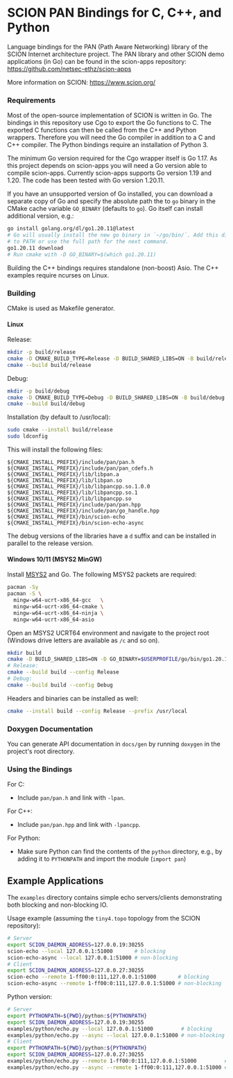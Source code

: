 SCION PAN Bindings for C, C++, and Python
=========================================

Language bindings for the PAN (Path Aware Networking) library of the SCION
Internet architecture project. The PAN library and other SCION demo applications
(in Go) can be found in the scion-apps repository:
https://github.com/netsec-ethz/scion-apps

More information on SCION: https://www.scion.org/

### Requirements
Most of the open-source implementation of SCION is written in Go. The bindings
in this repository use Cgo to export the Go functions to C. The exported C
functions can then be called from the C++ and Python wrappers. Therefore you
will need the Go compiler in addition to a C and C++ compiler. The Python
bindings require an installation of Python 3.

The minimum Go version required for the Cgo wrapper itself is Go 1.17. As this
project depends on scion-apps you will need a Go version able to compile
scion-apps. Currently scion-apps supports Go version 1.19 and 1.20. The code
has been tested with Go version 1.20.11.

If you have an unsupported version of Go installed, you can download a separate
copy of Go and specify the absolute path the to `go` binary in the CMake cache
variable `GO_BINARY` (defaults to `go`). Go itself can install additional
version, e.g.:
```bash
go install golang.org/dl/go1.20.11@latest
# Go will usually install the new go binary in `~/go/bin/`. Add this directrory
# to PATH or use the full path for the next command.
go1.20.11 download
# Run cmake with -D GO_BINARY=$(which go1.20.11)
```

Building the C++ bindings requires standalone (non-boost) Asio. The C++ examples
require ncurses on Linux.

### Building
CMake is used as Makefile generator.

#### Linux
Release:
```bash
mkdir -p build/release
cmake -D CMAKE_BUILD_TYPE=Release -D BUILD_SHARED_LIBS=ON -B build/release
cmake --build build/release
```

Debug:
```bash
mkdir -p build/debug
cmake -D CMAKE_BUILD_TYPE=Debug -D BUILD_SHARED_LIBS=ON -B build/debug
cmake --build build/debug
```

Installation (by default to /usr/local):
```bash
sudo cmake --install build/release
sudo ldconfig
```
This will install the following files:
```
${CMAKE_INSTALL_PREFIX}/include/pan/pan.h
${CMAKE_INSTALL_PREFIX}/include/pan/pan_cdefs.h
${CMAKE_INSTALL_PREFIX}/lib/libpan.a
${CMAKE_INSTALL_PREFIX}/lib/libpan.so
${CMAKE_INSTALL_PREFIX}/lib/libpancpp.so.1.0.0
${CMAKE_INSTALL_PREFIX}/lib/libpancpp.so.1
${CMAKE_INSTALL_PREFIX}/lib/libpancpp.so
${CMAKE_INSTALL_PREFIX}/include/pan/pan.hpp
${CMAKE_INSTALL_PREFIX}/include/pan/go_handle.hpp
${CMAKE_INSTALL_PREFIX}/bin/scion-echo
${CMAKE_INSTALL_PREFIX}/bin/scion-echo-async
```

The debug versions of the libraries have a `d` suffix and can be installed in
parallel to the release version.

#### Windows 10/11 (MSYS2 MinGW)
Install [MSYS2](https://www.msys2.org/) and Go. The following MSYS2 packets are
required:
```bash
pacman -Sy
pacman -S \
  mingw-w64-ucrt-x86_64-gcc   \
  mingw-w64-ucrt-x86_64-cmake \
  mingw-w64-ucrt-x86_64-ninja \
  mingw-w64-ucrt-x86_64-asio
```

Open an MSYS2 UCRT64 environment and navigate to the project root (Windows drive
letters are available as `/c` and so on).
```bash
mkdir build
cmake -D BUILD_SHARED_LIBS=ON -D GO_BINARY=$USERPROFILE/go/bin/go1.20.11 -G 'Ninja Multi-Config' -B build
# Release:
cmake --build build --config Release
# Debug:
cmake --build build --config Debug
```

Headers and binaries can be installed as well:
```bash
cmake --install build --config Release --prefix /usr/local
```

### Doxygen Documentation
You can generate API documentation in `docs/gen` by running `doxygen` in the
project's root directory.

### Using the Bindings
For C:
- Include `pan/pan.h` and link with `-lpan`.

For C++:
- Include `pan/pan.hpp` and link with `-lpancpp`.

For Python:
- Make sure Python can find the contents of the `python` directory, e.g., by
  adding it to `PYTHONPATH` and import the module (`import pan`)

Example Applications
--------------------
The `examples` directory contains simple echo servers/clients demonstrating both
blocking and non-blocking IO.

Usage example (assuming the `tiny4.topo` topology from the SCION repository):
```bash
# Server
export SCION_DAEMON_ADDRESS=127.0.0.19:30255
scion-echo --local 127.0.0.1:51000       # blocking
scion-echo-async --local 127.0.0.1:51000 # non-blocking
# Client
export SCION_DAEMON_ADDRESS=127.0.0.27:30255
scion-echo --remote 1-ff00:0:111,127.0.0.1:51000       # blocking
scion-echo-async --remote 1-ff00:0:111,127.0.0.1:51000 # non-blocking
```

Python version:
```bash
# Server
export PYTHONPATH=${PWD}/python:${PYTHONPATH}
export SCION_DAEMON_ADDRESS=127.0.0.19:30255
examples/python/echo.py --local 127.0.0.1:51000         # blocking
examples/python/echo.py --async --local 127.0.0.1:51000 # non-blocking
# Client
export PYTHONPATH=${PWD}/python:${PYTHONPATH}
export SCION_DAEMON_ADDRESS=127.0.0.27:30255
examples/python/echo.py --remote 1-ff00:0:111,127.0.0.1:51000         # blocking
examples/python/echo.py --async --remote 1-ff00:0:111,127.0.0.1:51000 # non-blocking
```
